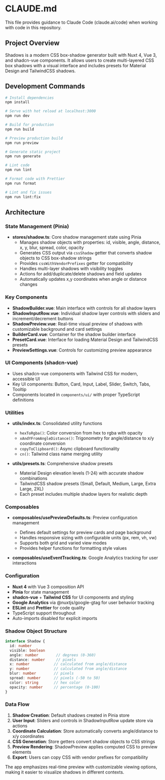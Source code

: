 # CLAUDE.md

This file provides guidance to Claude Code (claude.ai/code) when working with code in this repository.

## Project Overview

Shadows is a modern CSS box-shadow generator built with Nuxt 4, Vue 3, and shadcn-vue components. It allows users to create multi-layered CSS box shadows with a visual interface and includes presets for Material Design and TailwindCSS shadows.

## Development Commands

```bash
# Install dependencies
npm install

# Serve with hot reload at localhost:3000
npm run dev

# Build for production
npm run build

# Preview production build
npm run preview

# Generate static project
npm run generate

# Lint code
npm run lint

# Format code with Prettier
npm run format

# Lint and fix issues
npm run lint:fix
```

## Architecture

### State Management (Pinia)

- **stores/shadow.ts**: Core shadow management state using Pinia
  - Manages shadow objects with properties: id, visible, angle, distance, x, y, blur, spread, color, opacity
  - Generates CSS output via `cssShadow` getter that converts shadow objects to CSS box-shadow strings
  - Provides `cssWithVendorPrefixes` getter for compatibility
  - Handles multi-layer shadows with visibility toggles
  - Actions for add/duplicate/delete shadows and field updates
  - Automatically updates x,y coordinates when angle or distance changes

### Key Components

- **ShadowBuilder.vue**: Main interface with controls for all shadow layers
- **ShadowInputRow.vue**: Individual shadow layer controls with sliders and increment/decrement buttons
- **ShadowPreview.vue**: Real-time visual preview of shadows with customizable background and card settings
- **BuilderCard.vue**: Container for the shadow builder interface
- **PresetCard.vue**: Interface for loading Material Design and TailwindCSS presets
- **PreviewSettings.vue**: Controls for customizing preview appearance

### UI Components (shadcn-vue)

- Uses shadcn-vue components with Tailwind CSS for modern, accessible UI
- Key UI components: Button, Card, Input, Label, Slider, Switch, Tabs, Tooltip
- Components located in `components/ui/` with proper TypeScript definitions

### Utilities

- **utils/index.ts**: Consolidated utility functions
  - `hexToRgba()`: Color conversion from hex to rgba with opacity
  - `xAndYFromAngleDistance()`: Trigonometry for angle/distance to x/y coordinate conversion
  - `copyToClipboard()`: Async clipboard functionality
  - `cn()`: Tailwind class name merging utility

- **utils/presets.ts**: Comprehensive shadow presets
  - Material Design elevation levels (1-24) with accurate shadow combinations
  - TailwindCSS shadow presets (Small, Default, Medium, Large, Extra Large, 2XL)
  - Each preset includes multiple shadow layers for realistic depth

### Composables

- **composables/usePreviewDefaults.ts**: Preview configuration management
  - Defines default settings for preview cards and page background
  - Handles responsive sizing with configurable units (px, rem, vh, vw)
  - Supports both grid and varied view modes
  - Provides helper functions for formatting style values

- **composables/useEventTracking.ts**: Google Analytics tracking for user interactions

### Configuration

- **Nuxt 4** with Vue 3 composition API
- **Pinia** for state management
- **shadcn-vue** + **Tailwind CSS** for UI components and styling
- **Google Analytics** via @nuxtjs/google-gtag for user behavior tracking
- **ESLint** and **Prettier** for code quality
- TypeScript support throughout
- Auto-imports disabled for explicit imports

### Shadow Object Structure

```typescript
interface Shadow {
  id: number
  visible: boolean
  angle: number        // degrees (0-360)
  distance: number     // pixels
  x: number           // calculated from angle/distance
  y: number           // calculated from angle/distance  
  blur: number        // pixels
  spread: number      // pixels (-50 to 50)
  color: string       // hex color
  opacity: number     // percentage (0-100)
}
```

### Data Flow

1. **Shadow Creation**: Default shadows created in Pinia store
2. **User Input**: Sliders and controls in ShadowInputRow update store via actions
3. **Coordinate Calculation**: Store automatically converts angle/distance to x/y coordinates
4. **CSS Generation**: Store getters convert shadow objects to CSS strings
5. **Preview Rendering**: ShadowPreview applies computed CSS to preview elements
6. **Export**: Users can copy CSS with vendor prefixes for compatibility

The app emphasizes real-time preview with customizable viewing options, making it easier to visualize shadows in different contexts.
